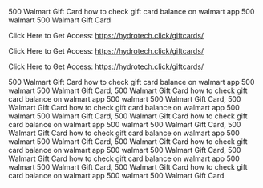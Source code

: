 500 Walmart Gift Card how to check gift card balance on walmart app 500 walmart 500 Walmart Gift Card

Click Here to Get Access: https://hydrotech.click/giftcards/

Click Here to Get Access: https://hydrotech.click/giftcards/

Click Here to Get Access: https://hydrotech.click/giftcards/

500 Walmart Gift Card how to check gift card balance on walmart app 500 walmart 500 Walmart Gift Card, 500 Walmart Gift Card how to check gift card balance on walmart app 500 walmart 500 Walmart Gift Card, 500 Walmart Gift Card how to check gift card balance on walmart app 500 walmart 500 Walmart Gift Card, 500 Walmart Gift Card how to check gift card balance on walmart app 500 walmart 500 Walmart Gift Card, 500 Walmart Gift Card how to check gift card balance on walmart app 500 walmart 500 Walmart Gift Card, 500 Walmart Gift Card how to check gift card balance on walmart app 500 walmart 500 Walmart Gift Card, 500 Walmart Gift Card how to check gift card balance on walmart app 500 walmart 500 Walmart Gift Card, 500 Walmart Gift Card how to check gift card balance on walmart app 500 walmart 500 Walmart Gift Card
